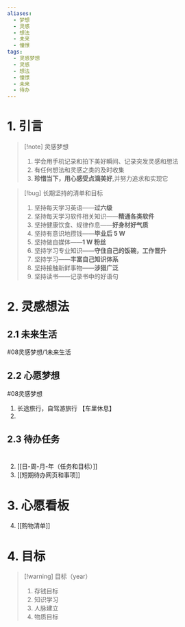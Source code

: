 ```yaml
---
aliases:
  - 梦想
  - 灵感
  - 想法
  - 未来
  - 憧憬
tags:
  - 灵感梦想
  - 灵感
  - 想法
  - 憧憬
  - 未来
  - 待办
---
```

# 1. 引言
> [!note] 灵感梦想
> 1. 学会用手机记录和拍下美好瞬间、记录突发灵感和想法
> 2. 有任何想法和灵感之类的及时收集
> 3. **珍惜当下，用心感受点滴美好**,并努力追求和实现它

> [!bug] 长期坚持的清单和目标
> 1. 坚持每天学习英语——**过六级**
> 2. 坚持每天学习软件相关知识——**精通各类软件**
> 3. 坚持健康饮食、规律作息——**好身材好气质**
> 4. 坚持有意识地攒钱——**毕业后 5 W**
> 5. 坚持做自媒体——**1 W 粉丝**
> 6. 坚持学习专业知识——**守住自己的饭碗，工作晋升**
> 7. 坚持学习——**丰富自己知识体系**
> 8. 坚持接触新鲜事物——**涉猎广泛**
> 9. 坚持读书——记录书中的好语句


# 2. 灵感想法
## 2.1 未来生活 
#08灵感梦想/1未来生活 


## 2.2 心愿梦想 
#08灵感梦想 
1. 长途旅行，自驾游旅行 【车里休息】
2. 

## 2.3 待办任务 
#
2. [[日-周-月-年（任务和目标）]]
3. [[短期待办网页和事项]]


# 3. 心愿看板

4. [[购物清单]] 


# 4. 目标
> [!warning] 目标（year）
> 1. 存钱目标 
> 2. 知识学习 
> 3. 人脉建立 
> 4. 物质目标 

